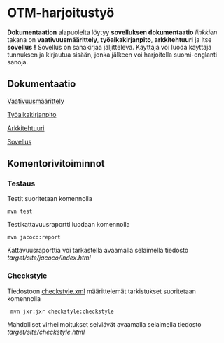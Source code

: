 # OTM-harjoitustyö


__Dokumentaation__ alapuolelta löytyy __sovelluksen dokumentaatio__ _linkkien_ takana on __vaativuusmäärittely__, __työaikakirjanpito__, __arkkitehtuuri__ ja itse __sovellus__ **!** Sovellus on sanakirjaa jäljittelevä. Käyttäjä voi luoda käyttäjä tunnuksen ja kirjautua sisään, jonka jälkeen voi harjoitella suomi-englanti sanoja.


## Dokumentaatio

[Vaativuusmäärittely](https://github.com/SIholin/otm-harjoitustyo/blob/master/dokumentaatio/vaatimuusmaarittely.md)

[Työaikakirjanpito](https://github.com/SIholin/otm-harjoitustyo/blob/master/dokumentaatio/tuntikirjanpito.md)

[Arkkitehtuuri](https://github.com/SIholin/otm-harjoitustyo/blob/master/dokumentaatio/arkkitehtuuri.md)

[Sovellus](https://github.com/SIholin/otm-harjoitustyo/tree/master/Sanakirjatietokanta)

## Komentorivitoiminnot

### Testaus

Testit suoritetaan komennolla

```
mvn test
```

Testikattavuusraportti luodaan komennolla

```
mvn jacoco:report
```

Kattavuusraporttia voi tarkastella avaamalla selaimella tiedosto _target/site/jacoco/index.html_


### Checkstyle

Tiedostoon [checkstyle.xml](https://github.com/SIholin/otm-harjoitustyo/blob/master/Sanakirjatietokanta/checkstyle.xml) määrittelemät tarkistukset suoritetaan komennolla

```
 mvn jxr:jxr checkstyle:checkstyle
```

Mahdolliset virheilmoitukset selviävät avaamalla selaimella tiedosto _target/site/checkstyle.html_


